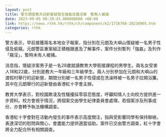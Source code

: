 ```yaml
---
layout: post
title: 警方調查教大迎新營疑發生強姦及窺淫案　暫無人被捕
date: 2023-09-05 00:39:43.000000000 +08:00
link: https://news.rthk.hk/rthk/ch/component/k2/1716760-20230905.htm
categories: rthk
---
```


警方表示，早前接獲兩名本地女子報案，指分別在元朗及大嶼山懷疑被一名男子性侵及偷窺。元朗警區重案組正積極跟進及了解事件，案件分別暫列「強姦」及列作「窺淫」，暫時未有人被捕。

消息指，懷疑涉案男子是一名28歲就讀教育大學銜接課程的男學生。兩名女受害人18和22歲，分別是教大一年級和三年級學生。兩人分別參加在元朗和大嶼山的渡假村舉行的迎新營，期間分別被一名男子性侵或在洗澡時被一名男子拉開浴簾。其中在元朗舉行的迎新營由香港紅十字會主辦。

教育大學表示，對校園欺凌及性騷擾採零容忍態度，呼籲知情人士向校方提供進一步資料。校方會視乎情況，將個案交由學生紀律委員會處理。若個案涉及刑事成份，亦會轉予執法機構調查。

香港紅十字會對在活動內發生的事件表示高度關注，指與受影響同學有保持聯絡，表達深切的慰問與關心，會盡能力提供適當協助。案件已交由警方調查，紅十字會將全力配合所有相關調查。
